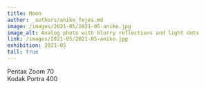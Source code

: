 ```yaml
---
title: Moon
author: _authors/aniko_fejes.md
image: /images/2021-05/2021-05-aniko.jpg
image_alt: Analog photo with blurry reflections and light dots
link: /images/2021-05/2021-05-aniko.jpg
exhibition: 2021-05
tall: true
---
```


Pentax Zoom 70<br />
Kodak Portra 400